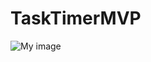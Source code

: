 # TaskTimerMVP
![My image](https://yadi.sk/d/U_PskuUMC7rbXg/Screen%20Shot%202019-04-22%20at%2022.52.47.png)
